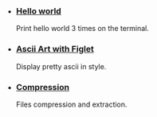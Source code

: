 <ul class="list-group">
    <li class="list-group-item"><h3><a href="./tutorial-helloworld.html">Hello world</a></h3><p>Print hello world 3 times on the terminal.</p></li>
    <li class="list-group-item"><h3><a href="./tutorial-asciiart.html">Ascii Art with Figlet</a></h3><p>Display pretty ascii in style.</p></li>
    <li class="list-group-item"><h3><a href="./tutorial-compression.html">Compression</a></h3><p>Files compression and extraction.</p></li>
</ul>